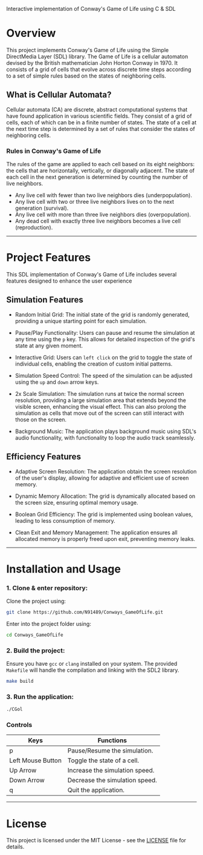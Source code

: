 Interactive implementation of Conway's Game of Life using C &amp; SDL

# Overview
This project implements Conway's Game of Life using the Simple DirectMedia Layer (SDL) library. The Game of Life is a cellular automaton devised by the British mathematician John Horton Conway in 1970. It consists of a grid of cells that evolve across discrete time steps according to a set of simple rules based on the states of neighboring cells.

## What is Cellular Automata?
Cellular automata (CA) are discrete, abstract computational systems that have found application in various scientific fields. They consist of a grid of cells, each of which can be in a finite number of states. The state of a cell at the next time step is determined by a set of rules that consider the states of neighboring cells.

### Rules in Conway's Game of Life
The rules of the game are applied to each cell based on its eight neighbors: the cells that are horizontally, vertically, or diagonally adjacent. The state of each cell in the next generation is determined by counting the number of live neighbors.

* Any live cell with fewer than two live neighbors dies (underpopulation).
* Any live cell with two or three live neighbors lives on to the next generation  (survival).
* Any live cell with more than three live neighbors dies (overpopulation).
* Any dead cell with exactly three live neighbors becomes a live cell (reproduction).
***
# Project Features
This SDL implementation of Conway's Game of Life includes several features designed to enhance the user experience

## Simulation Features

* Random Initial Grid: The initial state of the grid is randomly generated, providing a unique starting point for each simulation.

* Pause/Play Functionality: Users can pause and resume the simulation at any time using the `p` key. This allows for detailed inspection of the grid's state at any given moment.
  
* Interactive Grid: Users can `left click` on the grid to toggle the state of individual cells, enabling the creation of custom initial patterns.
  
* Simulation Speed Control: The speed of the simulation can be adjusted using the `up` and `down` arrow keys.

* 2x Scale Simulation: The simulation runs at twice the normal screen resolution, providing a large simulation area that extends beyond the visible screen, enhancing the visual effect. This can also prolong the simulation as cells that move out of the screen can still interact with those on the screen.
 
* Background Music: The application plays background music using SDL's audio functionality, with functionality to loop the audio track seamlessly.

## Efficiency Features
* Adaptive Screen Resolution: The application obtain the screen resolution of the user's display, allowing for adaptive and efficient use of screen memory.

* Dynamic Memory Allocation: The grid is dynamically allocated based on the screen size, ensuring optimal memory usage.
  
* Boolean Grid Efficiency: The grid is implemented using boolean values, leading to less consumption of memory.

* Clean Exit and Memory Management: The application ensures all allocated memory is properly freed upon exit, preventing memory leaks.
***

# Installation and Usage

### 1. Clone & enter repository:

Clone the project using:
```bash
git clone https://github.com/N91489/Conways_GameOfLife.git
```
Enter into the project folder using:
```bash
cd Conways_GameOfLife
```

### 2. Build the project:
Ensure you have `gcc` or `clang` installed on your system. The provided `Makefile` will handle the compilation and linking with the SDL2 library.
```bash
make build
```

### 3. Run the application:
```bash
./CGol
```
### Controls

|Keys| Functions|
|-|-----------------------------|
|p| Pause/Resume the simulation.|
|Left Mouse Button| Toggle the state of a cell.|
|Up Arrow|Increase the simulation speed.|
|Down Arrow| Decrease the simulation speed.|
|q| Quit the application.|
---
# License
This project is licensed under the MIT License - see the [LICENSE](https://github.com/N91489/Conways_GameOfLife/blob/main/LICENSE) file for details.
